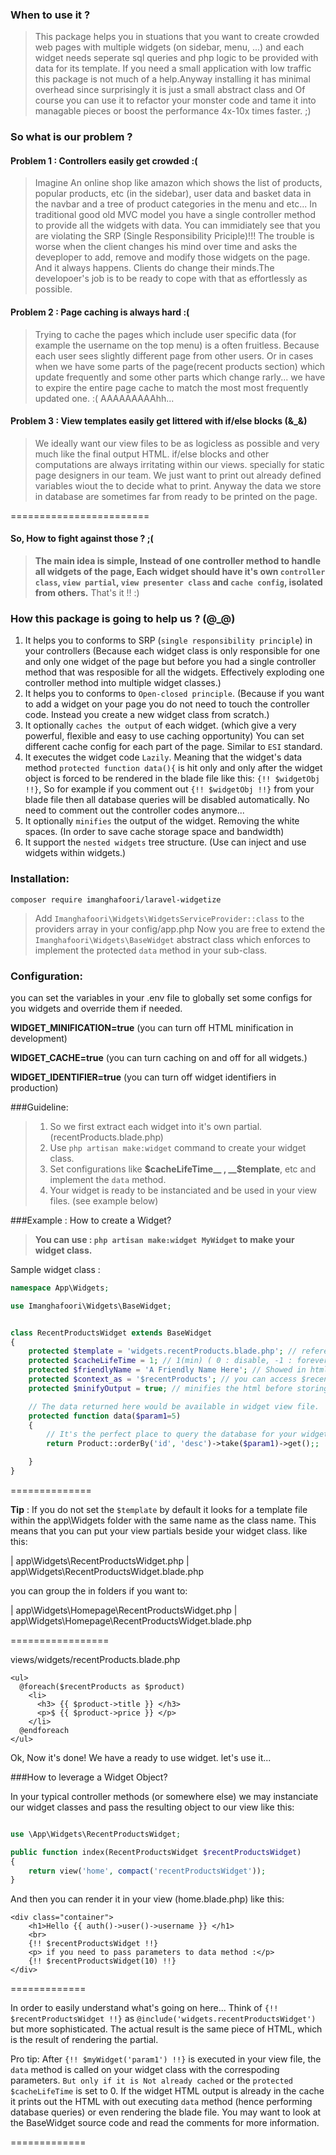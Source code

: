 
### When to use it ?

>This package helps you in stuations that you want to create crowded web pages with multiple widgets (on sidebar, menu, ...) and each widget needs seperate sql queries and php logic to be provided with data for its template. If you need a small application with low traffic this package is not much of a help.Anyway installing it has minimal overhead since surprisingly it is just a small abstract class and Of course you can use it to refactor your monster code and tame it into managable pieces or boost the performance 4x-10x times faster. ;)



### So what is our problem ?
#### Problem 1 : Controllers easily get crowded :(
>Imagine An online shop like amazon which shows the list of products, popular products, etc (in the sidebar), user data and basket data in the navbar and a tree of product categories in the menu and etc... In traditional good old MVC model you have a single controller method to provide all the widgets with data. You can immidiately see that you are violating the SRP (Single Responsibility Priciple)!!! The trouble is worse when the client changes his mind over time and asks the deveploper to add, remove and modify those widgets on the page. And it always happens. Clients do change their minds.The developoer's job is to be ready to cope with that as effortlessly as possible.

#### Problem 2 : Page caching is always hard :( 
>Trying to cache the pages which include user specific data (for example the username on the top menu) is a often fruitless. Because each user sees slightly different page from other users. Or in cases when we have some parts of the page(recent products section) which update frequently and some other parts which change rarly... we have to expire the entire page cache to match the most most frequently updated one. :(
AAAAAAAAAhh...


#### Problem 3 : View templates easily get littered with if/else blocks (&_&)
>We ideally want our view files to be as logicless as possible and very much like the final output HTML. if/else blocks and other computations are always irritating within our views. specially for static page designers in our team. We just want to print out already defined variables wiout the to decide what to print. Anyway the data we store in database are sometimes far from ready to be printed on the page.

========================

#### So, How to fight against those ? ;(
>__The main idea is simple, Instead of one controller method to handle all widgets of the page, Each widget should have it's own `controller class`, `view partial`, `view presenter class` and `cache config`, isolated from others.__
>That's it !! :)

### How this package is going to help us ? (@_@)

1. It helps you to conforms to SRP (`single responsibility principle`) in your controllers (Because each widget class is only responsible for one and only one widget of the page but before you had a single controller method that was resposible for all the widgets. Effectively exploding one controller method into multiple widget classes.)
2. It helps you to conforms to `Open-closed principle`. (Because if you want to add a widget on your page you do not need to touch the controller code. Instead you create a new widget class from scratch.)
3. It optionally `caches the output` of each widget. (which give a very powerful, flexible and easy to use caching opportunity) You can set different cache config for each part of the page. Similar to `ESI` standard.
4. It executes the widget code `Lazily`. Meaning that the widget's data method `protected function data(){` is hit only and only after the widget object is forced to be rendered in the blade file like this: `{!! $widgetObj !!}`, So for example if you comment out `{!! $widgetObj !!}` from your blade file then all database queries will be disabled automatically. No need to comment out the controller codes anymore...
5. It optionally `minifies` the output of the widget. Removing the white spaces. (In order to save cache storage space and bandwidth)
6. It support the `nested widgets` tree structure. (Use can inject and use widgets within widgets.)



### Installation:

`composer require imanghafoori/laravel-widgetize`

>Add `Imanghafoori\Widgets\WidgetsServiceProvider::class` to the providers array in your config/app.php
>Now you are free to extend the `Imanghafoori\Widgets\BaseWidget` abstract class which enforces to implement the protected `data` method in your sub-class.

### Configuration:
you can set the variables in your .env file to globally set some configs for you widgets and override them if needed.

__WIDGET_MINIFICATION=true__ (you can turn off HTML minification in development)

__WIDGET_CACHE=true__ (you can turn caching on and off for all widgets.)

__WIDGET_IDENTIFIER=true__ (you can turn off widget identifiers in production)


###Guideline:

>1. So we first extract each widget into it's own partial. (recentProducts.blade.php)
>2. Use `php artisan make:widget` command to create your widget class.
>3. Set configurations like __$cacheLifeTime__ , __$template__, etc and implement the `data` method.
>4. Your widget is ready to be instanciated and be used in your view files. (see example below)



###Example : How to create a Widget?

>__You can use : `php artisan make:widget MyWidget` to make your widget class.__

Sample widget class :
```php
namespace App\Widgets;

use Imanghafoori\Widgets\BaseWidget;


class RecentProductsWidget extends BaseWidget
{
    protected $template = 'widgets.recentProducts.blade.php'; // referes to: views/widgets/recentProducts.blade.php
    protected $cacheLifeTime = 1; // 1(min) ( 0 : disable, -1 : forever) default: 0
    protected $friendlyName = 'A Friendly Name Here'; // Showed in html Comments
    protected $context_as = '$recentProducts'; // you can access $recentProducts in view file (default: $data)
    protected $minifyOutput = true; // minifies the html before storing it in the cache to save storage space.

    // The data returned here would be available in widget view file.
    protected function data($param1=5)
    {
        // It's the perfect place to query the database for your widget...
        return Product::orderBy('id', 'desc')->take($param1)->get();;

    }
}
```

==============

__Tip__ : If you do not set the `$template` by default it looks for a template file within the app\Widgets folder with the same name as the class name.
This means that you can put your view partials beside your widget class. like this:

| app\Widgets\RecentProductsWidget.php
| app\Widgets\RecentProductsWidget.blade.php

you can group the in folders if you want to: 

| app\Widgets\Homepage\RecentProductsWidget.php
| app\Widgets\Homepage\RecentProductsWidget.blade.php

=================

views/widgets/recentProducts.blade.php

```blade
<ul>
  @foreach($recentProducts as $product)
    <li>
      <h3> {{ $product->title }} </h3>
      <p>$ {{ $product->price }} </p>
    </li>
  @endforeach
</ul>
```

Ok, Now it's done! We have a ready to use widget. let's use it...


###How to leverage a Widget Object?

In your typical controller methods (or somewhere else) we may instanciate our widget classes and pass the resulting object to our view like this:
```php

use \App\Widgets\RecentProductsWidget;

public function index(RecentProductsWidget $recentProductsWidget)
{
    return view('home', compact('recentProductsWidget'));
}
```

And then you can render it in your view (home.blade.php) like this:
```blade
<div class="container">
    <h1>Hello {{ auth()->user()->username }} </h1>
    <br>
    {!! $recentProductsWidget !!}
    <p> if you need to pass parameters to data method :</p>
    {!! $recentProductsWidget(10) !!}
</div>
```

=============

In order to easily understand what's going on here...
Think of `{!! $recentProductsWidget !!}` as `@include('widgets.recentProductsWidget')` but more sophisticated.
The actual result is the same piece of HTML, which is the result of rendering the partial.

Pro tip: After `{!! $myWidget('param1') !!}` is executed in your view file, the `data` method is called on your widget class with the correspoding parameters. `But only if it is Not already cached` or the `protected $cacheLifeTime` is set to 0.
If the widget HTML output is already in the cache it prints out the HTML with out executing `data` method (hence performing database queries) or even rendering the blade file.
You may want to look at the BaseWidget source code and read the comments for more information.

=============

